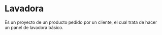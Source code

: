 # Lavadora
Es un proyecto de un producto pedido por un cliente, el cual trata de hacer un panel de lavadora básico.
